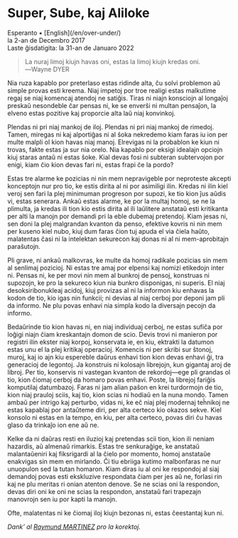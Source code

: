 Super, Sube, kaj Aliloke
========================

<div class="center">Esperanto ▪ [English](/en/over-under/)</div>
<div class="center">la 2-an de Decembro 2017</div>
<div class="center">Laste ĝisdatigita: la 31-an de Januaro 2022</div>

>La nuraj limoj kiujn havas oni, estas la limoj kiujn kredas oni.<br>
>―Wayne DYER

Nia ruza kapablo por preterlaso estas ridinde alta, ĉu solvi problemon aŭ simple provas esti kreema.
Niaj impetoj por troe realigi estas malkutime regaj se niaj komencaj atendoj ne satiĝis. Tiras ni
niajn konsciojn al longaĵoj preskaŭ nesondeble ĉar pensas ni, ke se enverŝi ni multan pensaĵon, la
elveno estas pozitive kaj proporcie alta laŭ niaj konvinkoj.

Plendas ni pri niaj mankoj de iloj. Plendas ni pri niaj mankoj de rimedoj. Tamen, miregas ni kaj
alportiĝas ni al ŝoka nekredemo kiam faras iu ion per multe malpli ol kion havas niaj manoj.
Elrevigas ni la probablon ke kiun ni trovas, fakte estas ja sur nia orelo. Nia kapablo por eksigi
idealajn opciojn kiuj staras antaŭ ni estas ŝoke. Kial devas fosi ni subteran subtervojon por enigi,
kiam ĉio kion devas fari ni, estas frapi ĉe la pordo?

Estas tre alarme ke pozicias ni nin mem nepravigeble por neproteste akcepti konceptojn nur pro tio,
ke estis dirita al ni por asimiligi ilin. Kredas ni ilin kiel veroj sen fari la plej minimuman
progreson por supozi, ke tio kion ĵus aŭdis vi, estas senerara. Ankaŭ estas alarme, ke por la multaj
homoj, se ne la plimulta, ja kredas ili tion kio estis dirita al ili laŭlitere anstataŭ esti
kritikanta per alti la manojn por demandi pri la eble dubemaj pretendoj. Kiam jesas ni, sen doni
la plej malgrandan kvanton da penso, efektive kovris ni nin mem per kuseno kiel nubo, kiuj dum faras
ĉion tuj apuda el via ĉiela haŭto, malatentas ĉasi ni la intelektan sekurecon kaj donas ni al ni
mem-aprobitajn paraŝutojn.

Pli grave, ni ankaŭ malkovras, ke multe da homoj radikale pozicias sin mem al senlimaj pozicioj. Ni
estas tre amaj por elpensi kaj nomizi etikedojn inter ni. Pensas ni, ke per movi nin mem al bunkroj
de pensoj, konstruas ni supozojn, ke pro la sekureco kiun nia bunkro disponigas, ni superis. El niaj
desoksiribonukleaj acidoj, kiuj provizas al ni la informon kiu enhavas la kodon de tio, kio igas nin
funkcii; ni devias al niaj cerboj por deponi jam pli da informo. Ne plu povas enhavi nia simpla kodo
la diversajn pecojn da informo.

Bedaŭrinde tio kion havas ni, en niaj individuaj cerboj, ne estas sufiĉa por loĝigi niajn ĉiam
kreskantajn domon de scio. Devis trovi ni manieron por registri ilin ekster niaj korpoj, konservata
ie, en kiu, ektrakti la datumon estas unu el la plej kritikaj operacioj. Komencis ni per skribi sur
ŝtonoj, muroj, kaj io ajn kiu espereble daŭrus enhavi tion kion devas enhavi ĝi, tra generacioj de
legontoj. Ja konstruis ni kolosajn librejojn, kun gigantaj aroj de libroj. Per tio, konservis ni
vastegan kvanton de rekordoj—ege pli grandas ol tio, kion ĉiomaj cerboj da homaro povas enhavi.
Poste, la librejoj fariĝis komputilaj datumbazoj. Faras ni jam alian paŝon en krei turdormojn de
tio, kion niaj prauloj sciis, kaj tio, kion scias ni hodiaŭ en la nuna mondo. Tamen ambaŭ per
intrigo kaj perturbo, vidas ni, ke eĉ niaj plej modernaj teĥnikoj ne estas kapablaj por antaŭteme
diri, per alta certeco kio okazos sekve. Kiel konsolo ni estas en la tempo, en kiu, per alta
certeco, povas diri ĉu havas glaso da trinkaĵo ion ene aŭ ne.

Kelke da ni daŭras resti en iluzioj kaj pretendas scii tion, kion ili neniam hazardis, aŭ almenaŭ
rimarkis. Estas tre senkuraĝige, ke anstataŭ malantaŭeniri kaj fiksrigardi al la ĉielo por momento,
homoj anstataŭe enakvigas sin mem en mirlando. Ĉi tiu ebriiga kutimo malbonfaras ne nur unuopulon
sed la tutan homaron. Kiam diras iu al oni ke respondoj al siaj demandoj povas esti ekskluzive
respondata ĉiam per jes aŭ ne, forlasi rin kaj ne plu meritas ri onian atenton denove. Se ne scias
oni la respondon, devas diri oni ke oni ne scias la respondon, anstataŭ fari trapezajn manovrojn sen
iu por kapti la manojn.

Ofte, malatentas ni ke ĉiomaj iloj kiujn bezonas ni, estas ĉeestantaj kun ni.

_Dank’ al [Raymund MARTINEZ](https://zhaqenl.github.io) pro la korektoj._
